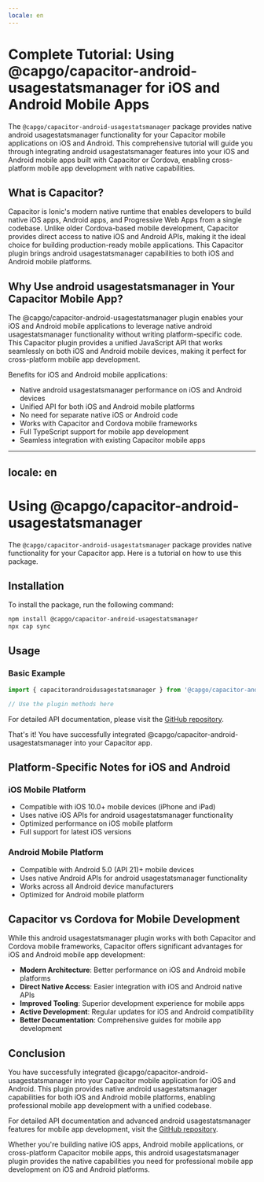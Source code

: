 ```yaml
---
locale: en
---
```


# Complete Tutorial: Using @capgo/capacitor-android-usagestatsmanager for iOS and Android Mobile Apps

The `@capgo/capacitor-android-usagestatsmanager` package provides native android usagestatsmanager functionality for your Capacitor mobile applications on iOS and Android. This comprehensive tutorial will guide you through integrating android usagestatsmanager features into your iOS and Android mobile apps built with Capacitor or Cordova, enabling cross-platform mobile app development with native capabilities.

## What is Capacitor?

Capacitor is Ionic's modern native runtime that enables developers to build native iOS apps, Android apps, and Progressive Web Apps from a single codebase. Unlike older Cordova-based mobile development, Capacitor provides direct access to native iOS and Android APIs, making it the ideal choice for building production-ready mobile applications. This Capacitor plugin brings android usagestatsmanager capabilities to both iOS and Android mobile platforms.

## Why Use android usagestatsmanager in Your Capacitor Mobile App?

The @capgo/capacitor-android-usagestatsmanager plugin enables your iOS and Android mobile applications to leverage native android usagestatsmanager functionality without writing platform-specific code. This Capacitor plugin provides a unified JavaScript API that works seamlessly on both iOS and Android mobile devices, making it perfect for cross-platform mobile app development.

Benefits for iOS and Android mobile applications:
- Native android usagestatsmanager performance on iOS and Android devices
- Unified API for both iOS and Android mobile platforms
- No need for separate native iOS or Android code
- Works with Capacitor and Cordova mobile frameworks
- Full TypeScript support for mobile app development
- Seamless integration with existing Capacitor mobile apps

---
locale: en
---
# Using @capgo/capacitor-android-usagestatsmanager

The `@capgo/capacitor-android-usagestatsmanager` package provides native functionality for your Capacitor app. Here is a tutorial on how to use this package.

## Installation

To install the package, run the following command:

```bash
npm install @capgo/capacitor-android-usagestatsmanager
npx cap sync
```

## Usage

### Basic Example

```typescript
import { capacitorandroidusagestatsmanager } from '@capgo/capacitor-android-usagestatsmanager';

// Use the plugin methods here
```

For detailed API documentation, please visit the [GitHub repository](https://github.com/Cap-go/capacitor-android-usagestatsmanager).

That's it! You have successfully integrated @capgo/capacitor-android-usagestatsmanager into your Capacitor app.

## Platform-Specific Notes for iOS and Android

### iOS Mobile Platform

- Compatible with iOS 10.0+ mobile devices (iPhone and iPad)
- Uses native iOS APIs for android usagestatsmanager functionality
- Optimized performance on iOS mobile platform
- Full support for latest iOS versions

### Android Mobile Platform

- Compatible with Android 5.0 (API 21)+ mobile devices
- Uses native Android APIs for android usagestatsmanager functionality
- Works across all Android device manufacturers
- Optimized for Android mobile platform

## Capacitor vs Cordova for Mobile Development

While this android usagestatsmanager plugin works with both Capacitor and Cordova mobile frameworks, Capacitor offers significant advantages for iOS and Android mobile app development:

- **Modern Architecture**: Better performance on iOS and Android mobile platforms
- **Direct Native Access**: Easier integration with iOS and Android native APIs
- **Improved Tooling**: Superior development experience for mobile apps
- **Active Development**: Regular updates for iOS and Android compatibility
- **Better Documentation**: Comprehensive guides for mobile app development

## Conclusion

You have successfully integrated @capgo/capacitor-android-usagestatsmanager into your Capacitor mobile application for iOS and Android. This plugin provides native android usagestatsmanager capabilities for both iOS and Android mobile platforms, enabling professional mobile app development with a unified codebase.

For detailed API documentation and advanced android usagestatsmanager features for mobile app development, visit the [GitHub repository](https://github.com/Cap-go/capacitor-android-usagestatsmanager).

Whether you're building native iOS apps, Android mobile applications, or cross-platform Capacitor mobile apps, this android usagestatsmanager plugin provides the native capabilities you need for professional mobile app development on iOS and Android platforms.
